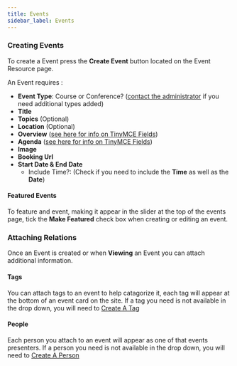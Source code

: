 ```yaml
---
title: Events
sidebar_label: Events
---
```


### Creating Events

To create a Event press the **Create Event** button located on the Event Resource page.

An Event requires :

- **Event Type**: Course or Conference? ([contact the administrator](contact.md 'admin contact') if you need additional types added)
- **Title**
- **Topics** (Optional)
- **Location** (Optional)
- **Overview** ([see here for info on TinyMCE Fields](tinymce 'TinyMCE Field'))
- **Agenda** ([see here for info on TinyMCE Fields](tinymce 'TinyMCE Field'))
- **Image**
- **Booking Url**
- **Start Date & End Date**
  - Include Time?: (Check if you need to include the **Time** as well as the **Date**)

#### Featured Events

To feature and event, making it appear in the slider at the top of the events page, tick the **Make Featured** check box when creating or editing an event.

### Attaching Relations

Once an Event is created or when **Viewing** an Event you can attach additional information.

#### Tags

You can attach tags to an event to help catagorize it, each tag will appear at the bottom of an event card on the site. If a tag you need is not available in the drop down, you will need to [Create A Tag](/tags 'tag resource')

#### People

Each person you attach to an event will appear as one of that events presenters. If a person you need is not available in the drop down, you will need to [Create A Person](/people 'people resource')
